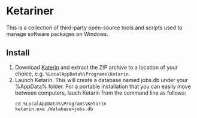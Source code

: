 # Ketariner

This is a collection of third-party open-source tools and scripts used to manage software packages on Windows.

## Install

1. Download [Katerin](https://ketarin.org/download) and extract the ZIP archive to a location of your choice, e.g. `%LocalAppData%\Programs\Ketarin`.
2. Launch Ketarin. This will create a database named jobs.db under your %AppData% folder. For a portable installation that you can easily move between computers, lauch Ketarin from the command line as follows:
    ```
    cd %LocalAppData%\Programs\Ketarin
    ketarin.exe /database=jobs.db
    ``` 
